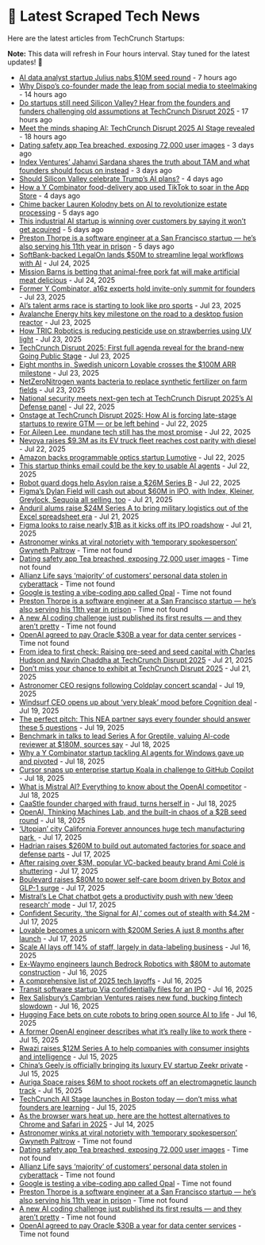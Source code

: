 
# 📰 Latest Scraped Tech News

Here are the latest articles from TechCrunch Startups:

**Note:** This data will refresh in Four hours interval. Stay tuned for the latest updates! 🔄
- [AI data analyst startup Julius nabs $10M seed round](https://techcrunch.com/2025/07/28/ai-data-analyst-startup-julius-nabs-10m-seed-round/) - 7 hours ago
- [Why Dispo’s co-founder made the leap from social media to steelmaking](https://techcrunch.com/2025/07/28/why-dispos-co-founder-made-the-leap-from-social-media-to-steelmaking/) - 14 hours ago
- [Do startups still need Silicon Valley? Hear from the founders and funders challenging old assumptions at TechCrunch Disrupt 2025](https://techcrunch.com/2025/07/28/do-startups-still-need-silicon-valley-hear-from-the-founders-and-funders-challenging-old-assumptions-at-techcrunch-disrupt-2025/) - 17 hours ago
- [Meet the minds shaping AI: TechCrunch Disrupt 2025 AI Stage revealed](https://techcrunch.com/2025/07/28/meet-the-minds-shaping-ai-techcrunch-disrupt-2025-ai-stage-revealed/) - 18 hours ago
- [Dating safety app Tea breached, exposing 72,000 user images](https://techcrunch.com/2025/07/26/dating-safety-app-tea-breached-exposing-72000-user-images/) - 3 days ago
- [Index Ventures’ Jahanvi Sardana shares the truth about TAM and what founders should focus on instead](https://techcrunch.com/2025/07/25/index-ventures-jahanvi-sardana-shares-the-truth-about-tam-and-what-founders-should-focus-on-instead/) - 3 days ago
- [Should Silicon Valley celebrate Trump’s AI plans?](https://techcrunch.com/podcast/should-silicon-valley-celebrate-trumps-ai-plans/) - 4 days ago
- [How a Y Combinator food-delivery app used TikTok to soar in the App Store](https://techcrunch.com/2025/07/24/how-a-y-combinator-food-delivery-app-used-tiktok-to-soar-in-the-app-store/) - 4 days ago
- [Chime backer Lauren Kolodny bets on AI to revolutionize estate processing](https://techcrunch.com/2025/07/24/chime-backer-lauren-kolodny-bets-on-ai-to-revolutionize-estate-processing/) - 5 days ago
- [This industrial AI startup is winning over customers by saying it won’t get acquired](https://techcrunch.com/2025/07/24/this-industrial-ai-startup-is-winning-over-customers-by-saying-it-wont-get-acquired/) - 5 days ago
- [Preston Thorpe is a software engineer at a San Francisco startup — he’s also serving his 11th year in prison](https://techcrunch.com/2025/07/24/preston-thorpe-is-a-software-engineer-at-a-san-francisco-startup-hes-also-serving-his-11th-year-in-prison/) - 5 days ago
- [SoftBank-backed LegalOn lands $50M to streamline legal workflows with AI](https://techcrunch.com/2025/07/24/softbank-backed-legalon-fuels-ai-for-in-house-legal-team-with-50m-series-e/) - Jul 24, 2025
- [Mission Barns is betting that animal-free pork fat will make artificial meat delicious](https://techcrunch.com/2025/07/24/mission-barns-is-betting-that-animal-free-pork-fat-will-make-artificial-meat-delicious/) - Jul 24, 2025
- [Former Y Combinator, a16z experts hold invite-only summit for founders](https://techcrunch.com/2025/07/23/former-y-combinator-a16z-experts-hold-invite-only-summit-for-founders/) - Jul 23, 2025
- [AI’s talent arms race is starting to look like pro sports](https://techcrunch.com/podcast/ais-talent-arms-race-is-starting-to-look-like-pro-sports/) - Jul 23, 2025
- [Avalanche Energy hits key milestone on the road to a desktop fusion reactor](https://techcrunch.com/2025/07/23/avalanche-energy-hits-key-milestone-on-the-road-to-a-desktop-fusion-reactor/) - Jul 23, 2025
- [How TRIC Robotics is reducing pesticide use on strawberries using UV light](https://techcrunch.com/2025/07/23/how-tric-robotics-is-reducing-pesticide-use-on-strawberries-using-uv-light/) - Jul 23, 2025
- [TechCrunch Disrupt 2025: First full agenda reveal for the brand-new Going Public Stage](https://techcrunch.com/2025/07/23/techcrunch-disrupt-2025-first-full-agenda-reveal-for-the-brand-new-going-public-stage/) - Jul 23, 2025
- [Eight months in, Swedish unicorn Lovable crosses the $100M ARR milestone](https://techcrunch.com/2025/07/23/eight-months-in-swedish-unicorn-lovable-crosses-the-100m-arr-milestone/) - Jul 23, 2025
- [NetZeroNitrogen wants bacteria to replace synthetic fertilizer on farm fields](https://techcrunch.com/2025/07/23/netzeronitrogen-wants-bacteria-to-replace-synthetic-fertilizer-on-farm-fields/) - Jul 23, 2025
- [National security meets next-gen tech at TechCrunch Disrupt 2025’s AI Defense panel](https://techcrunch.com/2025/07/22/national-security-meets-next-gen-tech-at-techcrunch-disrupt-2025s-ai-defense-panel/) - Jul 22, 2025
- [Onstage at TechCrunch Disrupt 2025: How AI is forcing late-stage startups to rewire GTM — or be left behind](https://techcrunch.com/2025/07/22/on-stage-at-techcrunch-disrupt-2025-how-ai-is-forcing-late-stage-startups-to-rewire-gtm-or-be-left-behind/) - Jul 22, 2025
- [For Aileen Lee, mundane tech still has the most promise](https://techcrunch.com/podcast/for-aileen-lee-mundane-tech-is-still-has-the-most-promise/) - Jul 22, 2025
- [Nevoya raises $9.3M as its EV truck fleet reaches cost parity with diesel](https://techcrunch.com/2025/07/22/nevoya-raises-9-3m-seed-round-as-its-ev-truck-fleet-reaches-cost-parity-with-diesel/) - Jul 22, 2025
- [Amazon backs programmable optics startup Lumotive](https://techcrunch.com/2025/07/22/amazon-backs-programmable-optics-startup-lumotive/) - Jul 22, 2025
- [This startup thinks email could be the key to usable AI agents](https://techcrunch.com/2025/07/22/this-startup-thinks-email-could-be-the-key-to-usable-ai-agents/) - Jul 22, 2025
- [Robot guard dogs help Asylon raise a $26M Series B](https://techcrunch.com/2025/07/22/robot-guard-dogs-help-asylon-raise-a-26m-series-b/) - Jul 22, 2025
- [Figma’s Dylan Field will cash out about $60M in IPO, with Index, Kleiner, Greylock, Sequoia all selling, too](https://techcrunch.com/2025/07/21/figmas-dylan-field-will-cash-out-about-60m-in-ipo-with-index-kleiner-greylock-sequoia-all-selling-too/) - Jul 21, 2025
- [Anduril alums raise $24M Series A to bring military logistics out of the Excel spreadsheet era](https://techcrunch.com/2025/07/21/anduril-alums-raise-24m-series-a-to-bring-military-logistics-out-of-the-excel-spreadsheet-era/) - Jul 21, 2025
- [Figma looks to raise nearly $1B as it kicks off its IPO roadshow](https://techcrunch.com/2025/07/21/figma-looks-to-raise-nearly-1-billion-as-it-kicks-off-its-ipo-roadshow/) - Jul 21, 2025
- [Astronomer winks at viral notoriety with ‘temporary spokesperson’ Gwyneth Paltrow](https://techcrunch.com/2025/07/26/astronomer-winks-at-viral-notoriety-with-temporary-spokesperson-gwyneth-paltrow/) - Time not found
- [Dating safety app Tea breached, exposing 72,000 user images](https://techcrunch.com/2025/07/26/dating-safety-app-tea-breached-exposing-72000-user-images/) - Time not found
- [Allianz Life says ‘majority’ of customers’ personal data stolen in cyberattack](https://techcrunch.com/2025/07/26/allianz-life-says-majority-of-customers-personal-data-stolen-in-cyberattack/) - Time not found
- [Google is testing a vibe-coding app called Opal](https://techcrunch.com/2025/07/25/google-is-testing-a-vibe-coding-app-called-opal/) - Time not found
- [Preston Thorpe is a software engineer at a San Francisco startup — he’s also serving his 11th year in prison](https://techcrunch.com/2025/07/24/preston-thorpe-is-a-software-engineer-at-a-san-francisco-startup-hes-also-serving-his-11th-year-in-prison/) - Time not found
- [A new AI coding challenge just published its first results — and they aren’t pretty](https://techcrunch.com/2025/07/23/a-new-ai-coding-challenge-just-published-its-first-results-and-they-arent-pretty/) - Time not found
- [OpenAI agreed to pay Oracle $30B a year for data center services](https://techcrunch.com/2025/07/22/openai-agreed-to-pay-oracle-30b-a-year-for-data-center-services/) - Time not found
- [From idea to first check: Raising pre-seed and seed capital with Charles Hudson and Navin Chaddha at TechCrunch Disrupt 2025](https://techcrunch.com/2025/07/21/from-idea-to-first-check-raising-pre-seed-and-seed-capital-at-techcrunch-disrupt-2025/) - Jul 21, 2025
- [Don’t miss your chance to exhibit at TechCrunch Disrupt 2025](https://techcrunch.com/2025/07/21/dont-miss-your-chance-to-exhibit-at-techcrunch-disrupt-2025/) - Jul 21, 2025
- [Astronomer CEO resigns following Coldplay concert scandal](https://techcrunch.com/2025/07/19/astronomer-ceo-resigns-following-coldplay-concert-scandal/) - Jul 19, 2025
- [Windsurf CEO opens up about ‘very bleak’ mood before Cognition deal](https://techcrunch.com/2025/07/19/windsurf-ceo-opens-up-about-very-bleak-mood-before-cognition-deal/) - Jul 19, 2025
- [The perfect pitch: This NEA partner says every founder should answer these 5 questions](https://techcrunch.com/2025/07/19/the-perfect-pitch-this-nea-partner-says-every-founder-should-answer-these-5-questions/) - Jul 19, 2025
- [Benchmark in talks to lead Series A for Greptile, valuing AI-code reviewer at $180M, sources say](https://techcrunch.com/2025/07/18/benchmark-in-talks-to-lead-series-a-for-greptile-valuing-ai-code-reviewer-at-180m-sources-say/) - Jul 18, 2025
- [Why a Y Combinator startup tackling AI agents for Windows gave up and pivoted](https://techcrunch.com/2025/07/18/why-a-y-combinator-startup-tackling-ai-agents-for-windows-gave-up-and-pivoted/) - Jul 18, 2025
- [Cursor snaps up enterprise startup Koala in challenge to GitHub Copilot](https://techcrunch.com/2025/07/18/cursor-snaps-up-enterprise-startup-koala-in-challenge-to-github-copilot/) - Jul 18, 2025
- [What is Mistral AI? Everything to know about the OpenAI competitor](https://techcrunch.com/2025/07/18/what-is-mistral-ai-everything-to-know-about-the-openai-competitor/) - Jul 18, 2025
- [CaaStle founder charged with fraud, turns herself in](https://techcrunch.com/2025/07/18/caastle-founder-charged-with-fraud-turns-herself-in/) - Jul 18, 2025
- [OpenAI, Thinking Machines Lab, and the built-in chaos of a $2B seed round](https://techcrunch.com/podcast/openai-thinking-machines-lab-and-the-built-in-chaos-of-a-2b-seed-round/) - Jul 18, 2025
- [‘Utopian’ city California Forever announces huge tech manufacturing park ](https://techcrunch.com/2025/07/17/utopian-city-california-forever-announces-huge-tech-manufacturing-park/) - Jul 17, 2025
- [Hadrian raises $260M to build out automated factories for space and defense parts](https://techcrunch.com/2025/07/17/hadrian-raises-260m-to-build-out-automated-factories-for-space-and-defense-parts/) - Jul 17, 2025
- [After raising over $3M, popular VC-backed beauty brand Ami Colé is shuttering](https://techcrunch.com/2025/07/17/after-raising-over-3m-popular-vc-backed-beauty-brand-ami-cole-is-shuttering/) - Jul 17, 2025
- [Boulevard raises $80M to power self-care boom driven by Botox and GLP-1 surge](https://techcrunch.com/2025/07/17/boulevard-raises-80m-to-power-self-care-boom-driven-by-botox-and-glp-1-surge/) - Jul 17, 2025
- [Mistral’s Le Chat chatbot gets a productivity push with new ‘deep research’ mode](https://techcrunch.com/2025/07/17/mistrals-le-chat-chatbot-gets-a-productivity-push-with-new-deep-research-mode/) - Jul 17, 2025
- [Confident Security, ‘the Signal for AI,’ comes out of stealth with $4.2M](https://techcrunch.com/2025/07/17/confident-security-the-signal-for-ai-comes-out-of-stealth-with-4-2m/) - Jul 17, 2025
- [Lovable becomes a unicorn with $200M Series A just 8 months after launch](https://techcrunch.com/2025/07/17/lovable-becomes-a-unicorn-with-200m-series-a-just-8-months-after-launch/) - Jul 17, 2025
- [Scale AI lays off 14% of staff, largely in data-labeling business](https://techcrunch.com/2025/07/16/scale-ai-lays-off-14-of-staff-largely-in-data-labeling-business/) - Jul 16, 2025
- [Ex-Waymo engineers launch Bedrock Robotics with $80M to automate construction](https://techcrunch.com/2025/07/16/ex-waymo-engineers-launch-bedrock-robotics-with-80m-to-automate-construction/) - Jul 16, 2025
- [A comprehensive list of 2025 tech layoffs](https://techcrunch.com/2025/07/16/tech-layoffs-2025-list/) - Jul 16, 2025
- [Transit software startup Via confidentially files for an IPO](https://techcrunch.com/2025/07/16/transit-software-startup-via-confidentially-files-for-an-ipo/) - Jul 16, 2025
- [Rex Salisbury’s Cambrian Ventures raises new fund, bucking fintech slowdown](https://techcrunch.com/2025/07/16/rex-salisburys-cambrian-ventures-raises-new-fund-bucking-fintech-slowdown/) - Jul 16, 2025
- [Hugging Face bets on cute robots to bring open source AI to life](https://techcrunch.com/podcast/hugging-face-bets-on-cute-robots-to-bring-open-source-ai-to-life/) - Jul 16, 2025
- [A former OpenAI engineer describes what it’s really like to work there](https://techcrunch.com/2025/07/15/a-former-openai-engineer-describes-what-its-really-like-to-work-there/) - Jul 15, 2025
- [Rwazi raises $12M Series A to help companies with consumer insights and intelligence](https://techcrunch.com/2025/07/15/rwazi-raises-12m-series-a-to-help-companies-with-consumer-insights-and-intelligence/) - Jul 15, 2025
- [China’s Geely is officially bringing its luxury EV startup Zeekr private](https://techcrunch.com/2025/07/15/chinas-geely-is-officially-bringing-its-luxury-ev-startup-zeekr-private/) - Jul 15, 2025
- [Auriga Space raises $6M to shoot rockets off an electromagnetic launch track](https://techcrunch.com/2025/07/15/auriga-space-raises-6m-to-shoot-rockets-off-an-electromagnetic-launch-track/) - Jul 15, 2025
- [TechCrunch All Stage launches in Boston today — don’t miss what founders are learning](https://techcrunch.com/2025/07/15/techcrunch-all-stage-launches-in-boston-today-dont-miss-what-founders-are-learning/) - Jul 15, 2025
- [As the browser wars heat up, here are the hottest alternatives to Chrome and Safari in 2025](https://techcrunch.com/2025/07/14/as-the-browser-wars-heat-up-here-are-the-hottest-alternatives-to-chrome-and-safari-in-2025/) - Jul 14, 2025
- [Astronomer winks at viral notoriety with ‘temporary spokesperson’ Gwyneth Paltrow](https://techcrunch.com/2025/07/26/astronomer-winks-at-viral-notoriety-with-temporary-spokesperson-gwyneth-paltrow/) - Time not found
- [Dating safety app Tea breached, exposing 72,000 user images](https://techcrunch.com/2025/07/26/dating-safety-app-tea-breached-exposing-72000-user-images/) - Time not found
- [Allianz Life says ‘majority’ of customers’ personal data stolen in cyberattack](https://techcrunch.com/2025/07/26/allianz-life-says-majority-of-customers-personal-data-stolen-in-cyberattack/) - Time not found
- [Google is testing a vibe-coding app called Opal](https://techcrunch.com/2025/07/25/google-is-testing-a-vibe-coding-app-called-opal/) - Time not found
- [Preston Thorpe is a software engineer at a San Francisco startup — he’s also serving his 11th year in prison](https://techcrunch.com/2025/07/24/preston-thorpe-is-a-software-engineer-at-a-san-francisco-startup-hes-also-serving-his-11th-year-in-prison/) - Time not found
- [A new AI coding challenge just published its first results — and they aren’t pretty](https://techcrunch.com/2025/07/23/a-new-ai-coding-challenge-just-published-its-first-results-and-they-arent-pretty/) - Time not found
- [OpenAI agreed to pay Oracle $30B a year for data center services](https://techcrunch.com/2025/07/22/openai-agreed-to-pay-oracle-30b-a-year-for-data-center-services/) - Time not found